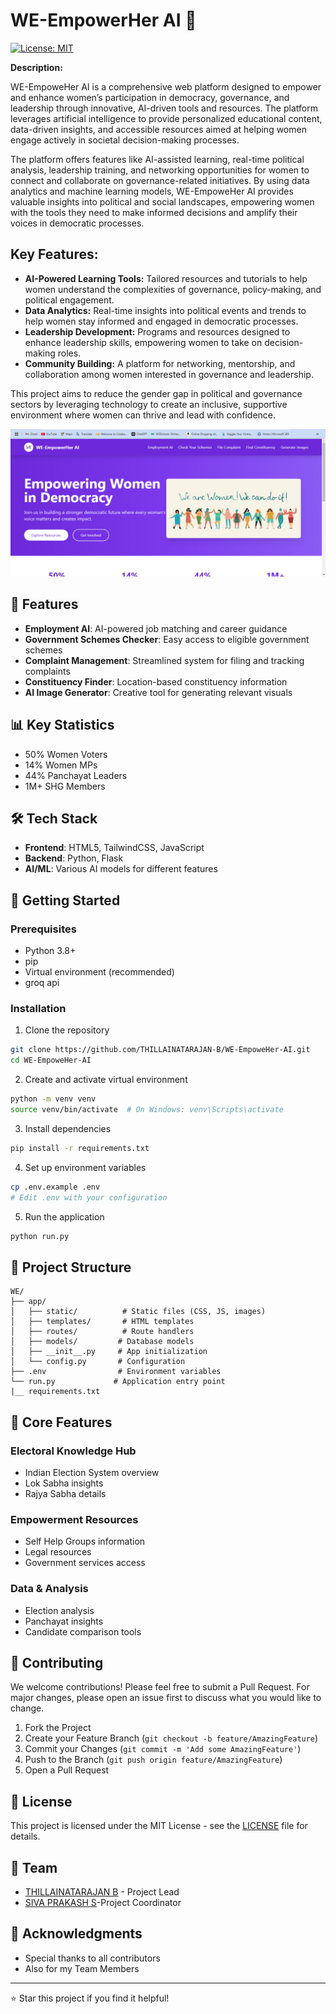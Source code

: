 # WE-EmpowerHer AI 🌟

[![License: MIT](https://img.shields.io/badge/License-MIT-yellow.svg)](https://opensource.org/licenses/MIT)


**Description:**

WE-EmpoweHer AI is a comprehensive web platform designed to empower and enhance women’s participation in democracy, governance, and leadership through innovative, AI-driven tools and resources. The platform leverages artificial intelligence to provide personalized educational content, data-driven insights, and accessible resources aimed at helping women engage actively in societal decision-making processes.

The platform offers features like AI-assisted learning, real-time political analysis, leadership training, and networking opportunities for women to connect and collaborate on governance-related initiatives. By using data analytics and machine learning models, WE-EmpoweHer AI provides valuable insights into political and social landscapes, empowering women with the tools they need to make informed decisions and amplify their voices in democratic processes.

## Key Features:

- **AI-Powered Learning Tools:** Tailored resources and tutorials to help women understand the complexities of governance, policy-making, and political engagement.
- **Data Analytics:** Real-time insights into political events and trends to help women stay informed and engaged in democratic processes.
- **Leadership Development:** Programs and resources designed to enhance leadership skills, empowering women to take on decision-making roles.
- **Community Building:** A platform for networking, mentorship, and collaboration among women interested in governance and leadership.

This project aims to reduce the gender gap in political and governance sectors by leveraging technology to create an inclusive, supportive environment where women can thrive and lead with confidence.


![WE-EmpowerHer AI Banner](Images/Screenshot%20(1).png)


## 🎯 Features

- **Employment AI**: AI-powered job matching and career guidance
- **Government Schemes Checker**: Easy access to eligible government schemes
- **Complaint Management**: Streamlined system for filing and tracking complaints
- **Constituency Finder**: Location-based constituency information
- **AI Image Generator**: Creative tool for generating relevant visuals

## 📊 Key Statistics

- 50% Women Voters
- 14% Women MPs
- 44% Panchayat Leaders
- 1M+ SHG Members

## 🛠️ Tech Stack

- **Frontend**: HTML5, TailwindCSS, JavaScript
- **Backend**: Python, Flask
- **AI/ML**: Various AI models for different features

## 🚀 Getting Started

### Prerequisites

- Python 3.8+
- pip
- Virtual environment (recommended)
- groq api

### Installation

1. Clone the repository
```bash
git clone https://github.com/THILLAINATARAJAN-B/WE-EmpoweHer-AI.git
cd WE-EmpoweHer-AI
```

2. Create and activate virtual environment
```bash
python -m venv venv
source venv/bin/activate  # On Windows: venv\Scripts\activate
```

3. Install dependencies
```bash
pip install -r requirements.txt
```

4. Set up environment variables
```bash
cp .env.example .env
# Edit .env with your configuration
```

5. Run the application
```bash
python run.py
```

## 📁 Project Structure

```
WE/
├── app/
│   ├── static/          # Static files (CSS, JS, images)
│   ├── templates/       # HTML templates
│   ├── routes/          # Route handlers
│   ├── models/         # Database models
│   ├── __init__.py     # App initialization
│   └── config.py       # Configuration
├── .env                # Environment variables
└── run.py             # Application entry point
|__ requirements.txt 
```

## 🌟 Core Features

### Electoral Knowledge Hub
- Indian Election System overview
- Lok Sabha insights
- Rajya Sabha details

### Empowerment Resources
- Self Help Groups information
- Legal resources
- Government services access

### Data & Analysis
- Election analysis
- Panchayat insights
- Candidate comparison tools

## 🤝 Contributing

We welcome contributions! Please feel free to submit a Pull Request. For major changes, please open an issue first to discuss what you would like to change.

1. Fork the Project
2. Create your Feature Branch (`git checkout -b feature/AmazingFeature`)
3. Commit your Changes (`git commit -m 'Add some AmazingFeature'`)
4. Push to the Branch (`git push origin feature/AmazingFeature`)
5. Open a Pull Request


## 📄 License

This project is licensed under the MIT License - see the [LICENSE](LICENSE) file for details.

## 👥 Team

- [THILLAINATARAJAN B](https://github.com/THILLAINATARAJAN-B) - Project Lead
- [SIVA PRAKASH S](https://github.com/SIVAPRAKASH5668)-Project Coordinator

## 🙏 Acknowledgments

- Special thanks to all contributors
- Also for my Team Members

---
⭐️ Star this project if you find it helpful!

